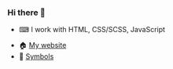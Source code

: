 ### Hi there 👋
* ⌨ I work with HTML, CSS/SCSS, JavaScript
<!--* 👪 I'm very active on [FANDOM](https://community.fandom.com/wiki/User:StickManReally)-->

- 🏠 [My website](https://thundiverter.github.io)
- 🔣 [Symbols](https://thundiverter.github.io/symbols/)
<!--- 🗃 [FANDOM Portable Infobox (Russian)](https://github.com/Thundiverter/fandom-portable-infobox)
- [infege2022 — ЕГЭ по информатике 2022](https://github.com/Thundiverter/infege2022)-->

<!--
**Thundiverter/Thundiverter** is a ✨ _special_ ✨ repository because its `README.md` (this file) appears on your GitHub profile.

Here are some ideas to get you started:

- 🔭 I’m currently working on ...
- 🌱 I’m currently learning ...
- 👯 I’m looking to collaborate on ...
- 🤔 I’m looking for help with ...
- 💬 Ask me about ...
- 📫 How to reach me: ...
- 😄 Pronouns: ...
- ⚡ Fun fact: ...
-->
